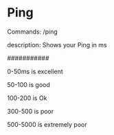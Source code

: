 # Ping

Commands:
/ping 

description: Shows your Ping in ms 

###########

0-50ms is excellent

50-100 is good

100-200 is Ok

300-500 is poor

500-5000 is extremely poor
